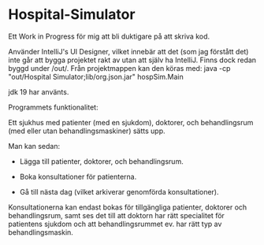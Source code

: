 # Hospital-Simulator

Ett Work in Progress för mig att bli duktigare på att skriva kod.

Använder IntelliJ's UI Designer, vilket innebär att det (som jag förstått det) inte går att bygga projektet rakt av utan att själv ha IntelliJ.
Finns dock redan byggd under /out/.
Från projektmappen kan den köras med:
java -cp "out/Hospital Simulator;lib/org.json.jar" hospSim.Main

jdk 19 har använts.

Programmets funktionalitet:

Ett sjukhus med patienter (med en sjukdom), doktorer, och behandlingsrum (med eller utan behandlingsmaskiner) sätts upp.

Man kan sedan: 

- Lägga till patienter, doktorer, och behandlingsrum. 

- Boka konsultationer för patienterna.

- Gå till nästa dag (vilket arkiverar genomförda konsultationer).

Konsultationerna kan endast bokas för tillgängliga patienter, doktorer och behandlingsrum, samt ses det till att doktorn har rätt specialitet för patientens sjukdom och att behandlingsrummet ev. har rätt typ av behandlingsmaskin.
